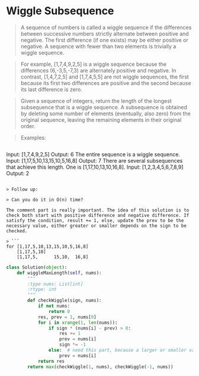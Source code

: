 # Wiggle Subsequence

> A sequence of numbers is called a wiggle sequence if the differences between successive numbers strictly alternate between positive and negative. The first difference (if one exists) may be either positive or negative. A sequence with fewer than two elements is trivially a wiggle sequence.

> For example, [1,7,4,9,2,5] is a wiggle sequence because the differences (6,-3,5,-7,3) are alternately positive and negative. In contrast, [1,4,7,2,5] and [1,7,4,5,5] are not wiggle sequences, the first because its first two differences are positive and the second because its last difference is zero.

> Given a sequence of integers, return the length of the longest subsequence that is a wiggle sequence. A subsequence is obtained by deleting some number of elements (eventually, also zero) from the original sequence, leaving the remaining elements in their original order.

> Examples:

> ```
Input: [1,7,4,9,2,5]
Output: 6
The entire sequence is a wiggle sequence.
Input: [1,17,5,10,13,15,10,5,16,8]
Output: 7
There are several subsequences that achieve this length. One is [1,17,10,13,10,16,8].
Input: [1,2,3,4,5,6,7,8,9]
Output: 2
```

> Follow up:

> Can you do it in O(n) time?

The comment part is really important. The idea of this solution is to check both start with positive difference and negative difference. If satisfy the condition, result += 1, else, update the prev to be the necessary value, either greater or smaller depends on the sign to be checked.

> ```
for [1,17,5,10,13,15,10,5,16,8]
    [1,17,5,10]
    [1,17,5,      15,10,  16,8]
```

```Python
class Solution(object):
    def wiggleMaxLength(self, nums):
        """
        :type nums: List[int]
        :rtype: int
        """
        def checkWiggle(sign, nums):
            if not nums:
                return 0
            res, prev = 1, nums[0]
            for i in xrange(1, len(nums)):
                if sign * (nums[i] - prev) > 0:
                    res += 1
                    prev = nums[i]
                    sign *= -1
                else:  # need this part, because a larger or smaller value will tolerate better for later sequence
                    prev = nums[i]
            return res
        return max(checkWiggle(1, nums), checkWiggle(-1, nums))
```
